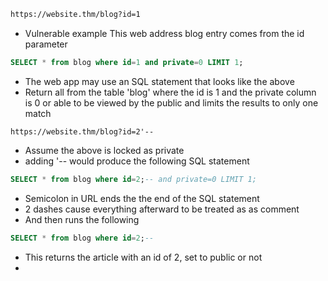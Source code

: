 

```html
https://website.thm/blog?id=1
```
- Vulnerable example This web address blog entry comes from the id parameter 

```SQL 
SELECT * from blog where id=1 and private=0 LIMIT 1;
```
- The web app may use an SQL statement that looks like the above
- Return all from the table 'blog' where the id is 1 and the private column is 0 or able to be viewed by the public and limits the results to only one match

```http
https://website.thm/blog?id=2'--
```
- Assume the above is locked as private
- adding '-- would produce the following SQL statement
```SQL
SELECT * from blog where id=2;-- and private=0 LIMIT 1;
```
- Semicolon in URL ends the the end of the SQL statement
- 2 dashes cause everything afterward to be treated as as comment
- And then runs the following
```sql
SELECT * from blog where id=2;--
```
- This returns the article with an id of 2, set to public or not
- 





